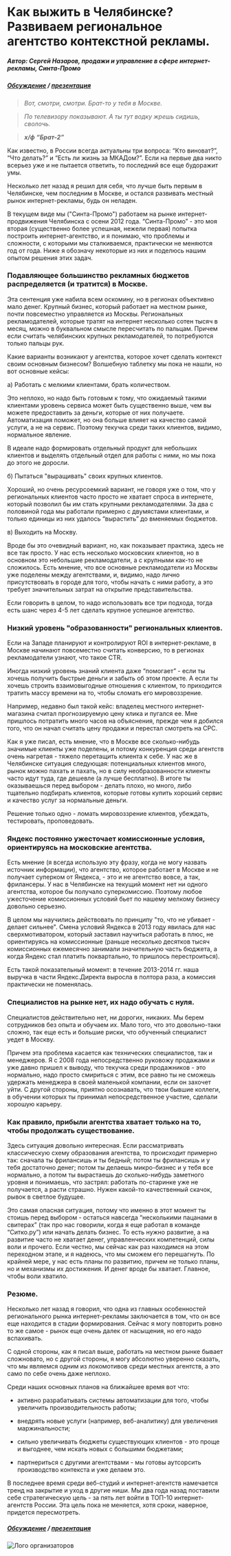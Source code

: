 # Как выжить в Челябинске? Развиваем региональное агентство контекстной рекламы.

##### Автор: Сергей Назаров, продажи и управление в сфере интернет-рекламы, Синта-Промо
##### [Обсуждение](https://www.facebook.com/semconf/photos/a.562342090544216.1073741828.276595422452219/566045200173905/?type=1) / [презентация](http://www.slideshare.net/Osennya_sessia/a15-chkd)

>*Вот, смотри, смотри. Брат-то у тебя в Москве.*

>*По телевизору показывают. А ты тут водку жрешь сидишь, сволочь.*

>***х/ф “Брат-2”***

Как известно, в России всегда актуальны три вопроса: “Кто виноват?”, “Что делать?” и “Есть ли жизнь за МКАДом?”. Если на первые два никто всерьез уже и не пытается ответить, то последний все еще будоражит умы.


Несколько лет назад я решил для себя, что лучше быть первым в Челябинске, чем последним в Москве, и остался развивать местный рынок интернет-рекламы, будь он неладен.


В текущем виде мы ("Синта-Промо") работаем на рынке интернет-продвижения Челябинска с осени 2012 года. “Синта-Промо” - это моя вторая (существенно более успешная, нежели первая) попытка построить интернет-агентство, и я понимаю, что проблемы и сложности, с которыми мы сталкиваемся, практически не меняются год от года. Ниже я обозначу некоторые из них и поделюсь нашим опытом решения этих задач.

### Подавляющее большинство рекламных бюджетов распределяется (и тратится) в Москве.

Эта сентенция уже набила всем оскомину, но в регионах объективно мало денег. Крупный бизнес, который работает на местном рынке, почти повсеместно управляется из Москвы. Региональных рекламодателей, которые тратят на интернет несколько сотен тысяч в месяц, можно в буквальном смысле пересчитать по пальцам. Причем если считать челябинских крупных рекламодателей, то потребуются только пальцы рук.

Какие варианты возникают у агентства, которое хочет сделать контекст своим основным бизнесом? Волшебную таблетку мы пока не нашли, но вот основные кейсы:

а) Работать с мелкими клиентами, брать количеством.

Это неплохо, но надо быть готовым к тому, что ожидаемый такими клиентами уровень сервиса может быть существенно выше, чем вы можете предоставить за деньги, которые от них получаете. Автоматизация поможет, но она больше влияет на качество самой услуги, а не на сервис. Поэтому текучка среди таких клиентов, видимо, нормальное явление.

В идеале надо формировать отдельный продукт для небольших клиентов и выделять отдельный отдел для работы с ними, но мы пока до этого не доросли.

б) Пытаться "выращивать" своих крупных клиентов.

Хороший, но очень ресурсоемкий вариант, не говоря уже о том, что у региональных клиентов часто просто не хватает спроса в интернете, который позволил бы им стать крупными рекламодателями. За два с половиной года мы работали примерно с двумястами клиентами, и только единицы из них удалось “вырастить” до вменяемых бюджетов.

в) Выходить на Москву.

Вроде бы это очевидный вариант, но, как показывает практика, здесь не все так просто. У нас есть несколько московских клиентов, но в основном это небольшие рекламодатели, а с крупными как-то не сложилось. Есть мнение, что все основные рекламодатели из Москвы уже поделены между агентствами, и, видимо, надо лично присутствовать в городе для того, чтобы начать с ними работу, а это требует значительных затрат на открытие представительства.

Если говорить в целом, то надо использовать все три подхода, тогда есть шанс через 4-5 лет сделать крупное успешное агентство.

### Низкий уровень "образованности" региональных клиентов.

Если на Западе планируют и контролируют ROI в интернет-рекламе, в Москве начинают повсеместно считать конверсию, то в регионах рекламодатели узнают, что такое CTR.

Иногда низкий уровень знаний клиента даже “помогает” - если ты хочешь получить быстрые деньги и забыть об этом проекте. А если ты хочешь строить взаимовыгодные отношения с клиентом, то приходится тратить массу времени на то, чтобы сломать его мировоззрение.

Например, недавно был такой кейс: владелец местного интернет-магазина считал прогнозируемую цену клика и пугался ее. Мне пришлось потратить много часов на объяснения, прежде чем я добился того, что он начал считать цену продажи и перестал смотреть на CPC.

Как я уже писал, есть мнение, что в Москве все сколько-нибудь значимые клиенты уже поделены, и потому конкуренция среди агентств очень нагретая - тяжело перетащить клиента к себе. У нас же в Челябинске ситуация следующая: потенциальных клиентов много, рынок можно пахать и пахать, но в силу необразованности клиенты часто идут туда, где дешевле (а лучше бесплатно). В итоге ты оказываешься перед выбором - делать плохо, но много, либо тщательно подбирать клиентов, которые готовы купить хороший сервис и качество услуг за нормальные деньги.

Решение только одно - ломать мировоззрение клиентов, убеждать, тестировать, проповедовать.

### Яндекс постоянно ужесточает комиссионные условия, ориентируясь на московские агентства.

Есть мнение (я всегда использую эту фразу, когда не могу назвать источник информации), что агентство, которое работает в Москве и не получает суперком от Яндекса, - это и не агентство вовсе, а так, фрилансеры. У нас в Челябинске на текущий момент нет ни одного агентства, которое бы получало суперкомиссию. Поэтому любое ужесточение комиссионных условий бьет по нашему мелкому бизнесу довольно серьезно.

В целом мы научились действовать по принципу "то, что не убивает - делает сильнее". Смена условий Яндекса в 2013 году явилась для нас сверхмотиватором, который заставил научиться работать в плюс, не ориентируясь на комиссионные (раньше несколько десятков тысяч комиссионных ежемесячно занимали значительную часть бюджета, а когда Яндекс стал платить поквартально, то пришлось перестроиться).

Есть такой показательный момент: в течение 2013-2014 гг. наша выручка в части Яндекс.Директа выросла в полтора раза, а комиссия практически не поменялась.


### Специалистов на рынке нет, их надо обучать с нуля.


Специалистов действительно нет, ни дорогих, никаких. Мы берем сотрудников без опыта и обучаем их. Мало того, что это довольно-таки сложно, так еще есть и большие риски, что обученный специалист уедет в Москву.

Причем эта проблема касается как технических специалистов, так и менеджеров. Я с 2008 года непосредственно руковожу продажами и уже давно пришел к выводу, что текучка среди продажников - это нормально, надо просто смириться с этим, все равно ты не сможешь удержать менеджера в своей маленькой компании, если он захочет уйти. С другой стороны, приятно осознавать, что твои бывшие коллеги, в обучении которых ты принимал непосредственное участие, сделали хорошую карьеру.

### Как правило, прибыли агентства хватает только на то, чтобы продолжать существование.

Здесь ситуация довольно интересная. Если рассматривать классическую схему образования агентства, то происходит примерно так: сначала ты фрилансишь и ты бедный; потом ты фрилансишь и у тебя достаточно денег; потом ты делаешь микро-бизнес и у тебя все нормально, а потом ты вырастаешь до сколько-нибудь заметного уровня и понимаешь, что застрял: работать по-старинке уже не получается, а расти страшно. Нужен какой-то качественный скачок, рывок в светлое будущее.

Это самая опасная ситуация, потому что именно в этот момент ты стоишь перед выбором - остаться навсегда “несколькими пацанами в свитерах” (так про нас говорили, когда я еще работал в команде “Ситко.ру”) или начать делать бизнес. То есть нужно развитие, а на развитие часто не хватает денег, управленческих компетенций, силы воли и прочего. Если честно, мы сейчас как раз находимся на этом переходном этапе, и я надеюсь, что мы сможем его перешагнуть. По крайней мере, у нас есть планы по развитию, причем не только планы, но и механизмы их достижения. И денег вроде бы хватает. Главное, чтобы воли хватило.

### Резюме.

Несколько лет назад я говорил, что одна из главных особенностей регионального рынка интернет-рекламы заключается в том, что он все еще находится в стадии формирования. Сейчас я могу повторить ровно то же самое - рынок еще очень далек от насыщения, но его надо вспахивать.

С одной стороны, как я писал выше, работать на местном рынке бывает сложновато, но с другой стороны, я могу абсолютно уверенно сказать, что мы являемся одним из локомотивов среди местных агентств, а это само по себе очень даже неплохо.

Среди наших основных планов на ближайшее время вот что:

* активно разрабатывать системы автоматизации для того, чтобы увеличить производительность работы;

* внедрять новые услуги (например, веб-аналитику) для увеличения маржинальности;

* сильно увеличивать бюджеты существующих клиентов - это проще и выгоднее, чем искать новых с большими бюджетами;

* партнериться с другими агентствами - мы готовы аутсорсить производство контекста и уже делаем это.

В последнее время среди веб-студий и интернет-агентств намечается тренд на закрытие и уход в другие ниши. Мы два года назад поставили себе стратегическую цель - за пять лет войти в ТОП-10 интернет-агентств России. Эта цель пока не меняется, хотя сроки, наверное, придется пересмотреть.

##### [Обсуждение](https://www.facebook.com/semconf/photos/a.562342090544216.1073741828.276595422452219/566045200173905/?type=1) / [презентация](http://www.slideshare.net/Osennya_sessia/a15-chkd)
![Лого организаторов](http://dl.getdropbox.com/u/390630/for-book.png)
